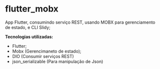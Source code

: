 # flutter_mobx
App Flutter, consumindo serviço REST, usando MOBX para gerenciamento de estado, e CLI Slidy;

**Tecnologias utilizadas:**
 - Flutter;
 - Mobx (Gerencimaneto de estado);
 - DIO (Consumir serviços REST)
 - json_serializable (Para manipulação de Json)

